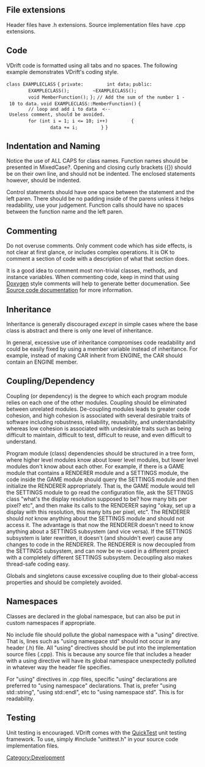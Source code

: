 File extensions
---------------

Header files have .h extensions. Source implementation files have .cpp extensions.

Code
----

VDrift code is formatted using all tabs and no spaces. The following example demonstrates VDrift's coding style.

`class EXAMPLECLASS`
`{`
`private:`
`        int data;`
`public:`
`        EXAMPLECLASS();`
`        ~EXAMPLECLASS(); `
`        void MemberFunction();`
`};`
`// Add the sum of the number 1 - 10 to data.`
`void EXAMPLECLASS::MemberFunction()`
`{`
`        // loop and add i to data  <-- Useless comment, should be avoided.`
`        for (int i = 1; i <= 10; i++)`
`        {`
`                data += i;`
`        }`
`}`

Indentation and Naming
----------------------

Notice the use of ALL CAPS for class names. Function names should be presented in MixedCase?. Opening and closing curly brackets ({}) should be on their own line, and should not be indented. The enclosed statements however, should be indented.

Control statements should have one space between the statement and the left paren. There should be no padding inside of the parens unless it helps readability, use your judgement. Function calls should have no spaces between the function name and the left paren.

Commenting
----------

Do not overuse comments. Only comment code which has side effects, is not clear at first glance, or includes complex operations. It is OK to comment a section of code with a description of what that section does.

It is a good idea to comment most non-trivial classes, methods, and instance variables. When commenting code, keep in mind that using [Doxygen](http://doxygen.org/) style comments will help to generate better documenation. See [Source code documentation](Source_code_documentation "wikilink") for more information.

Inheritance
-----------

Inheritance is generally discouraged *except* in simple cases where the base class is abstract and there is only one level of inheritance.

In general, excessive use of inheritance compromises code readability and could be easily fixed by using a member variable instead of inheritance. For example, instead of making CAR inherit from ENGINE, the CAR should contain an ENGINE member.

Coupling/Dependency
-------------------

Coupling (or dependency) is the degree to which each program module relies on each one of the other modules. Coupling should be eliminated between unrelated modules. De-coupling modules leads to greater code cohesion, and high cohesion is associated with several desirable traits of software including robustness, reliability, reusability, and understandability whereas low cohesion is associated with undesirable traits such as being difficult to maintain, difficult to test, difficult to reuse, and even difficult to understand.

Program module (class) dependencies should be structured in a tree form, where higher level modules know about lower level modules, but lower level modules don't know about each other. For example, if there is a GAME module that contains a RENDERER module and a SETTINGS module, the code inside the GAME module should query the SETTINGS module and then initialize the RENDERER appropriately. That is, the GAME module would tell the SETTINGS module to go read the configuration file, ask the SETTINGS class "what's the display resolution supposed to be? how many bits per pixel? etc", and then make its calls to the RENDERER saying "okay, set up a display with this resolution, this many bits per pixel, etc". The RENDERER should *not* know anything about the SETTINGS module and should not access it. The advantage is that now the RENDERER doesn't need to know anything about a SETTINGS subsystem (and vice versa). If the SETTINGS subsystem is later rewritten, it doesn't (and shouldn't ever) cause any changes to code in the RENDERER. The RENDERER is now decoupled from the SETTINGS subsystem, and can now be re-used in a different project with a completely different SETTINGS subsystem. Decoupling also makes thread-safe coding easy.

Globals and singletons cause excessive coupling due to their global-access properties and should be completely avoided.

Namespaces
----------

Classes are declared in the global namespace, but can also be put in custom namespaces if appropriate.

No include file should pollute the global namespace with a "using" directive. That is, lines such as "using namespace std" should not occur in any header (.h) file. All "using" directives should be put into the implementation source files (.cpp). This is because any source file that includes a header with a using directive will have its global namespace unexpectedly polluted in whatever way the header file specifies.

For "using" directives in .cpp files, specific "using" declarations are preferred to "using namespace" declarations. That is, prefer "using std::string", "using std::endl", etc to "using namespace std". This is for readability.

Testing
-------

Unit testing is encouraged. VDrift comes with the [QuickTest](http://quicktest.sourceforge.net) unit testing framework. To use, simply \#include "unittest.h" in your source code implementation files.

<Category:Development>

